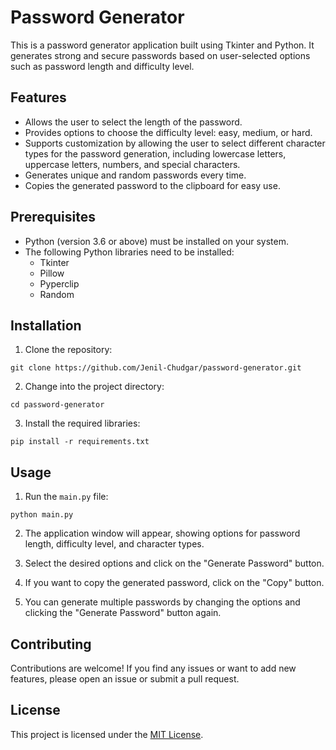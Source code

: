 # Password Generator

This is a password generator application built using Tkinter and Python. It generates strong and secure passwords based on user-selected options such as password length and difficulty level.

## Features

- Allows the user to select the length of the password.
- Provides options to choose the difficulty level: easy, medium, or hard.
- Supports customization by allowing the user to select different character types for the password generation, including lowercase letters, uppercase letters, numbers, and special characters.
- Generates unique and random passwords every time.
- Copies the generated password to the clipboard for easy use.

## Prerequisites

- Python (version 3.6 or above) must be installed on your system.
- The following Python libraries need to be installed:
  - Tkinter
  - Pillow
  - Pyperclip
  - Random

## Installation

1. Clone the repository:

```
git clone https://github.com/Jenil-Chudgar/password-generator.git
```

2. Change into the project directory:

```
cd password-generator
```

3. Install the required libraries:

```
pip install -r requirements.txt
```

## Usage

1. Run the `main.py` file:

```
python main.py
```

2. The application window will appear, showing options for password length, difficulty level, and character types.

3. Select the desired options and click on the "Generate Password" button.

4. If you want to copy the generated password, click on the "Copy" button.

5. You can generate multiple passwords by changing the options and clicking the "Generate Password" button again.

## Contributing

Contributions are welcome! If you find any issues or want to add new features, please open an issue or submit a pull request.

## License

This project is licensed under the [MIT License](LICENSE).
